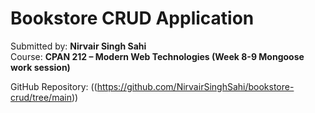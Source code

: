 # Bookstore CRUD Application

Submitted by: **Nirvair Singh Sahi**  
Course: **CPAN 212 – Modern Web Technologies (Week 8-9 Mongoose work session)**

GitHub Repository: ((https://github.com/NirvairSinghSahi/bookstore-crud/tree/main))
